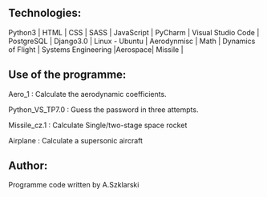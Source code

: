 ## Technologies:
<p>Python3 | HTML | CSS | SASS | JavaScript | PyCharm | Visual Studio Code | PostgreSQL | Django3.0 | Linux - Ubuntu |
   Aerodynmisc | Math | Dynamics of Flight | Systems Engineering |Aerospace| Missile |</p>

## Use of the programme:
<p>Aero_1 			: Calculate the aerodynamic coefficients.</p>
<p>Python_VS_TP7.0		: Guess the password in three attempts. </p>
<p>Missile_cz.1			: Calculate Single/two-stage space rocket</p>
<p>Airplane			: Calculate a supersonic aircraft</p>



## Author:
Programme code written by A.Szklarski 

